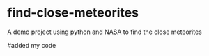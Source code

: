 # find-close-meteorites
A demo project using python and NASA to find the close meteorites

#added my code
